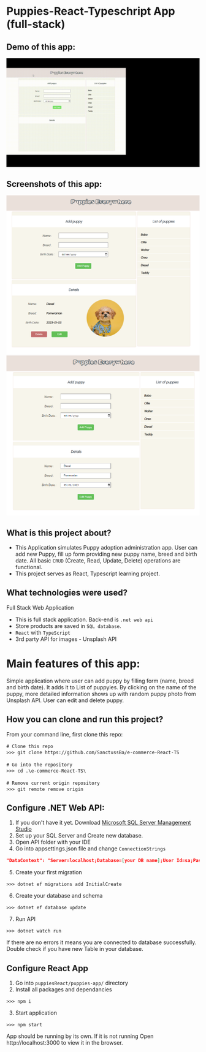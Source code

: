 # Puppies-React-Typeschript App (full-stack)

## Demo of this app:
![alt text](https://github.com/SanctussBa/FullStackCRUDPuppyApp/blob/master/demo.gif?raw=true)

## Screenshots of this app:
![alt text](https://github.com/SanctussBa/FullStackCRUDPuppyApp/blob/master/screenshot1.png?raw=true)
![alt text](https://github.com/SanctussBa/FullStackCRUDPuppyApp/blob/master/screenshot2.png?raw=true)

## What is this project about?

* This Application simulates Puppy adoption administration app. User can add new Puppy, fill up form providing
new puppy name, breed and birth date. All basic `CRUD` (Create, Read, Update, Delete) operations are functional.
* This project serves as React, Typescript learning project.

## What technologies were used?

Full Stack Web Application 
* This is full stack application. Back-end is `.net web api`
* Store products are saved in `SQL database`. 
* `React` with `TypeScript`
* 3rd party API for images - Unsplash API

# Main features of this app:
Simple application where user can add puppy by filling form (name, breed and birth date). It adds it to List of puppyies.
By clicking on the name of the puppy, more detailed information shows up with random puppy photo from Unsplash API.
User can edit and delete puppy.

## How you can clone and run this project?

From your command line, first clone this repo:

```
# Clone this repo
>>> git clone https://github.com/SanctussBa/e-commerce-React-TS

# Go into the repository
>>> cd .\e-commerce-React-TS\

# Remove current origin repository
>>> git remote remove origin

```

## Configure .NET Web API:

1. If you don't have it yet. Download [Microsoft SQL Server Management Studio](https://learn.microsoft.com/en-us/sql/ssms/download-sql-server-management-studio-ssms?view=sql-server-ver16#download-ssms)
2. Set up your SQL Server and Create new database.
3. Open API folder with your IDE
4. Go into appsettings.json file and change `ConnectionStrings`
```json
"DataContext": "Server=localhost;Database=[your DB name];User Id=sa;Password=[your password];TrustServerCertificate=True"
```
5. Create your first migration
```
>>> dotnet ef migrations add InitialCreate
```
6. Create your database and schema
```
>>> dotnet ef database update
```
7. Run API
```
>>> dotnet watch run
```
If there are no errors it means you are connected to database successfully. Double check if you have new Table in your database. 


## Configure React App

1. Go into `puppiesReact/puppies-app/` directory
2. Install all packages and dependancies
```
>>> npm i
```
3. Start application
```
>>> npm start
```

App should be running by its own. If it is not running Open http://localhost:3000 to view it in the browser.
